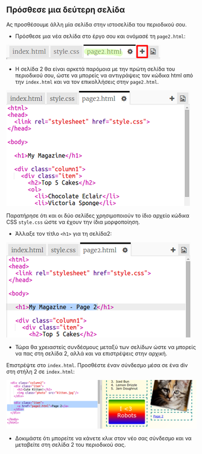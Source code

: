## Πρόσθεσε μια δεύτερη σελίδα

Ας προσθέσουμε άλλη μία σελίδα στην ιστοσελίδα του περιοδικού σου.

+ Πρόσθεσε μια νέα σελίδα στο έργο σου και ονόμασέ τη `page2.html`:

![screenshot](images/magazine-page2.png)

+ Η σελίδα 2 θα είναι αρκετά παρόμοια με την πρώτη σελίδα του περιοδικού σου, ώστε να μπορείς να αντιγράψεις τον κώδικα html από την `index.html` και να τον επικολλήσεις στην `page2.html`.

![screenshot](images/magazine-page2-html.png)

Παρατήρησε ότι και οι δύο σελίδες χρησιμοποιούν το ίδιο αρχείο κώδικα CSS `style.css` ώστε να έχουν την ίδια μορφοποίηση.

+ Άλλαξε τον τίτλο `<h1>` για τη σελίδα2:

![screenshot](images/magazine-page2-h1.png)

+ Τώρα θα χρειαστείς συνδέσμους μεταξύ των σελίδων ώστε να μπορείς να πας στη σελίδα 2, αλλά και να επιστρέψεις στην αρχική.

Επιστρέψτε στο `index.html`. Προσθέστε έναν σύνδεσμο μέσα σε ένα div στη στήλη 2 σε `index.html`:

![screenshot](images/magazine-page2-link.png)

+ Δοκιμάστε ότι μπορείτε να κάνετε κλικ στον νέο σας σύνδεσμο και να μεταβείτε στη σελίδα 2 του περιοδικού σας.